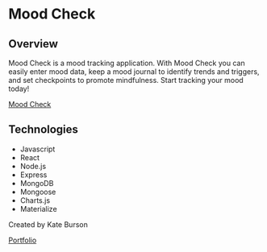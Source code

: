 # Mood Check

## Overview

Mood Check is a mood tracking application. With Mood Check you can easily enter mood data, keep a mood journal to identify trends and triggers, and set checkpoints to promote mindfulness. Start tracking your mood today!

[Mood Check](https://peaceful-wildwood-71736.herokuapp.com/)

## Technologies

*  Javascript
*  React
*  Node.js
*  Express
*  MongoDB
*  Mongoose
*  Charts.js
*  Materialize

Created by Kate Burson

[Portfolio](https://kateburson.design)








